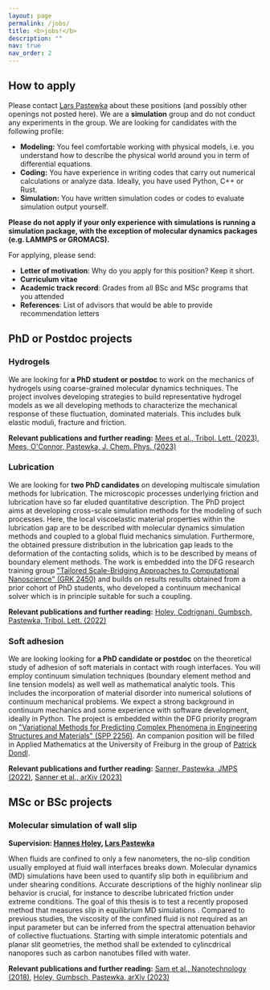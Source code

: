 ```yaml
---
layout: page
permalink: /jobs/
title: <b>jobs!</b>
description: ""
nav: true
nav_order: 2
---
```


## How to apply

Please contact [Lars Pastewka](mailto:lars.pastewka@imtek.uni-freiburg.de) about these positions (and possibly other openings not posted here). We are a **simulation** group and do not conduct any experiments in the group. We are looking for candidates with the following profile:
* **Modeling:** You feel comfortable working with physical models, i.e. you understand how to describe the physical world around you in term of differential equations.
* **Coding:** You have experience in writing codes that carry out numerical calculations or analyze data. Ideally, you have used Python, C++ or Rust.
* **Simulation:** You have written simulation codes or codes to evaluate simulation output yourself.

**Please do not apply if your only experience with simulations is running a simulation package, with the exception of molecular dynamics packages (e.g. LAMMPS or GROMACS).**

For applying, please send:
* **Letter of motivation**: Why do you apply for this position? Keep it short.
* **Curriculum vitae**
* **Academic track record**: Grades from all BSc and MSc programs that you attended
* **References**: List of advisors that would be able to provide recommendation letters

## PhD or Postdoc projects

### Hydrogels

We are looking for **a PhD student or postdoc** to work on the mechanics of hydrogels using coarse-grained molecular dynamics techniques. The project involves developing strategies to build representative hydrogel models as we all developing methods to characterize the mechanical response of these fluctuation, dominated materials. This includes bulk elastic moduli, fracture and friction.

**Relevant publications and further reading:** [Mees et al., Tribol. Lett. (2023)](http://dx.doi.org/10.1007/s11249-023-01746-z), [Mees, O'Connor, Pastewka, J. Chem. Phys. (2023)](http://dx.doi.org/10.1063/5.0158245)

### Lubrication

We are looking for **two PhD candidates** on developing multiscale simulation methods for lubrication. The microscopic processes underlying friction and lubrication have so far eluded quantitative description. The PhD project aims at developing cross-scale simulation methods for the modeling of such processes. Here, the local viscoelastic material properties within the lubrication gap are to be described with molecular dynamics simulation methods and coupled to a global fluid mechanics simulation. Furthermore, the obtained pressure distribution in the lubrication gap leads to the deformation of the contacting solids, which is to be described by means of boundary element methods. The work is embedded into the DFG research training group ["Tailored Scale-Bridging Approaches to Computational Nanoscience" (GRK 2450)](https://www.compnano.kit.edu/) and builds on results results obtained from a prior cohort of PhD students, who developed a continuum mechanical solver which is in principle suitable for such a coupling.

**Relevant publications and further reading:** [Holey, Codrignani, Gumbsch, Pastewka, Tribol. Lett. (2022)](http://dx.doi.org/10.1007/s11249-022-01576-5)

### Soft adhesion

We are looking looking for **a PhD candidate or postdoc** on the theoretical study of adhesion of soft materials in contact with rough interfaces. You will employ continuum simulation techniques (boundary element method and line tension models) as well well as mathematical analytic tools. This includes the incorporation of material disorder into numerical solutions of continuum mechanical problems. We expect a strong background in continuum mechanics and some experience with software development, ideally in Python. The project is embedded within the DFG priority program on ["Variational Methods for Predicting Complex Phenomena in Engineering Structures and Materials" (SPP 2256)](https://spp2256.ur.de/). An companion position will be filled in Applied Mathematics at the University of Freiburg in the group of [Patrick Dondl](https://aam.uni-freiburg.de/agdo/index.html?l=en).

**Relevant publications and further reading:** [Sanner, Pastewka, JMPS (2022)](https://dx.doi.org/10.1016/j.jmps.2022.104781), [Sanner et al., arXiv (2023)](https://arxiv.org/abs/2307.14233)

## MSc or BSc projects

### Molecular simulation of wall slip

**Supervision: <a href="mailto:hannes.holey@kit.edu">Hannes Holey</a>, <a href="mailto:lars.pastewka@imtek.uni-freiburg.de">Lars Pastewka</a>**

When fluids are confined to only a few nanometers, the no-slip condition usually employed at fluid wall interfaces breaks down. 
Molecular dynamics (MD) simulations have been used to quantify slip both in equilibrium and under shearing conditions.
Accurate descriptions of the highly nonlinear slip behavior is crucial, for instance to describe lubricated friction under extreme conditions.
The goal of this thesis is to test a recently proposed method that measures slip in equilibrium MD simulations .
Compared to previous studies, the viscosity of the confined fluid is not required as an input parameter but can be inferred from the spectral attenuation behavior of collective fluctuations.
Starting with simple interatomic potentials and planar slit geometries, the method shall be extended to cylincdrical nanopores such as carbon nanotubes filled with water.

**Relevant publications and further reading:** [Sam et al., Nanotechnology (2018)](https://iopscience.iop.org/article/10.1088/1361-6528/aae0bd), [Holey, Gumbsch, Pastewka, arXiv (2023)](https://arxiv.org/abs/2305.07501)


